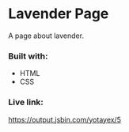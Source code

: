 # Lavender Page

A page about lavender.

### Built with:

  - HTML
  - CSS
  
### Live link:

https://output.jsbin.com/yotayex/5